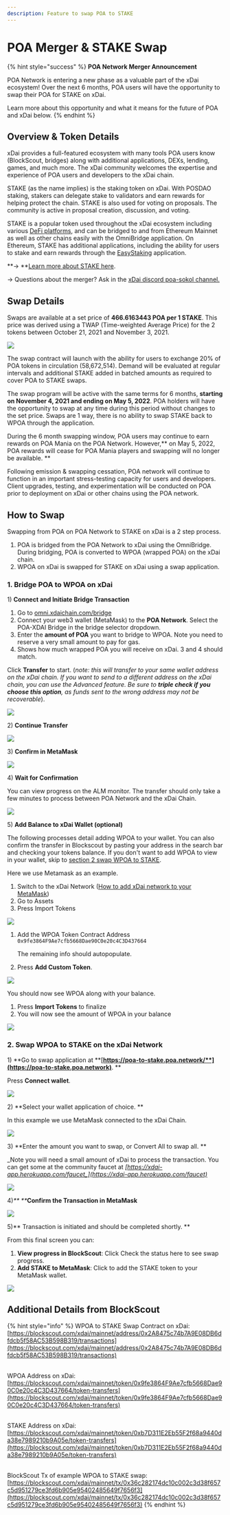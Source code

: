 ```yaml
---
description: Feature to swap POA to STAKE
---
```


# POA Merger & STAKE Swap

{% hint style="success" %}
**POA Network Merger Announcement**

POA Network is entering a new phase as a valuable part of the xDai ecosystem! Over the next 6 months, POA users will have the opportunity to swap their POA for STAKE on xDai. &#x20;

Learn more about this opportunity and what it means for the future of POA and xDai below.
{% endhint %}

## Overview & Token Details

xDai provides a full-featured ecosystem with many tools POA users know (BlockScout, bridges) along with additional applications, DEXs, lending, games, and much more. The xDai community welcomes the expertise and experience of POA users and developers to the xDai chain.&#x20;

STAKE (as the name implies) is the staking token on xDai. With POSDAO staking, stakers can delegate stake to validators and earn rewards for helping protect the chain. STAKE is also used for voting on proposals. The community is active in proposal creation, discussion, and voting.&#x20;

STAKE is a popular token used throughout the xDai ecosystem including various [DeFi platforms](https://www.xdaichain.com/about-xdai/project-spotlights#defi), and can be bridged to and from Ethereum Mainnet as well as other chains easily with the OmniBridge application. On Ethereum, STAKE has additional applications, including the ability for users to stake and earn rewards through the [EasyStaking](https://easy-staking.xdaichain.com) application.

**-> **[Learn more about STAKE here](https://www.xdaichain.com/for-stakers/stake-token).

\-> Questions about the merger? Ask in the [xDai discord poa-sokol channel.](https://discord.gg/mPJ9zkq)

## Swap Details

Swaps are available at a set price of **466.6163443 POA per 1 STAKE**. This price was derived using a TWAP (Time-weighted Average Price) for the 2 tokens between October 21, 2021 and November 3, 2021.&#x20;

![](../../.gitbook/assets/stake-poa.png)

The swap contract will launch with the ability for users to exchange 20% of POA tokens in circulation (58,672,514). Demand will be evaluated at regular intervals and additional STAKE added in batched amounts as required to cover POA to STAKE swaps.&#x20;

The swap program will be active with the same terms for 6 months, **starting on November 4, 2021 and ending on May 5, 2022**. POA holders will have the opportunity to swap at any time during this period without changes to the set price. Swaps are 1 way, there is no ability to swap STAKE back to WPOA through the application.&#x20;

During the 6 month swapping window, POA users may continue to earn rewards on POA Mania on the POA Network. However,** on May 5, 2022, POA rewards will cease for POA Mania players and swapping will no longer be available. **

Following emission & swapping cessation, POA network will continue to function in an important stress-testing capacity for users and developers. Client upgrades, testing, and experimentation will be conducted on POA prior to deployment on xDai or other chains using the POA network.

## How to Swap

Swapping from POA on POA Network to STAKE on xDai is a 2 step process.&#x20;

1. POA is bridged from the POA Network to xDai using the OmniBridge. During bridging, POA is converted to WPOA (wrapped POA) on the xDai chain.
2. WPOA on xDai is swapped for STAKE on xDai using a swap application.

### 1. Bridge POA to WPOA on xDai

1\) **Connect and Initiate Bridge Transaction**

1. Go to [omni.xdaichain.com/bridge](http://omni.xdaichain.com/bridge)
2. Connect your web3 wallet (MetaMask) to the **POA Network**. Select the POA-XDAI Bridge in the bridge selector dropdown.
3. Enter the **amount of POA** you want to bridge to WPOA. Note you need to reserve a very small amount to pay for gas.
4. Shows how much wrapped POA you will receive on xDai. 3 and 4 should match.

Click **Transfer** to start. (_note: this will transfer to your same wallet address on the xDai chain. If you want to send to a different address on the xDai chain, you can use the Advanced feature. Be sure to **triple check if you choose this option**, as funds sent to the wrong address may not be recoverable_).

![](../../.gitbook/assets/poa-1.png)

2\) **Continue Transfer**

![](../../.gitbook/assets/wpoa-2.png)

3\) **Confirm in MetaMask**

![](../../.gitbook/assets/wpoa-3.png)

4\) **Wait for Confirmation**

You can view progress on the ALM monitor. The transfer should only take a few minutes to process between POA Network and the xDai Chain.

![](../../.gitbook/assets/wpoa-4.png)

5\) **Add Balance to xDai Wallet (optional)**

The following processes detail adding WPOA to your wallet. You can also confirm the transfer in Blockscout by pasting your address in the search bar and checking your tokens balance.  If you don't want to add WPOA to view in your wallet, skip to [section 2 swap WPOA to STAKE](poa-merger-and-stake-swap.md#1.-bridge-poa-to-wpoa-on-xdai-1).

Here we use Metamask as an example.

1. Switch to the xDai Network ([How to add xDai network to your MetaMask](https://www.xdaichain.com/for-users/wallets/metamask/metamask-setup))
2. Go to Assets
3. Press Import Tokens

![](<../../.gitbook/assets/MM 1-3.png>)

1.  Add the WPOA Token Contract Address `0x9fe3864F9Ae7cfb5668Dae90C0e20c4C3D437664`

    The remaining info should autopopulate.&#x20;
2. Press **Add Custom Token**.

&#x20;![](../../.gitbook/assets/import-2.png)

You should now see WPOA along with your balance.&#x20;

1. Press **Import Tokens** to finalize&#x20;
2. You will now see the amount of WPOA in your balance

![](../../.gitbook/assets/import-3.png)

### 2. Swap WPOA to STAKE on the xDai Network

1\) **Go to swap application at **[**https://poa-to-stake.poa.network/**](https://poa-to-stake.poa.network)**. **

Press **Connect wallet**.

![](../../.gitbook/assets/swap-1.png)

2\) **Select your wallet application of choice. **

In this example we use MetaMask connected to the xDai Chain.

![](../../.gitbook/assets/swap-2.png)

3\) **Enter the amount you want to swap, or Convert All to swap all. **

_Note you will need a small amount of xDai to process the transaction. You can get some at the community faucet at _[_https://xdai-app.herokuapp.com/faucet_](https://xdai-app.herokuapp.com/faucet)__

![](../../.gitbook/assets/swap-3.png)

4\)_** **_**Confirm the Transaction in MetaMask**

![](../../.gitbook/assets/swap-4.png)

5\)** Transaction is initiated and should be completed shortly. **

From this final screen you can:

1. **View progress in BlockScout**: Click Check the status here to see swap progress.
2. **Add STAKE to MetaMask**: Click to add the STAKE token to your MetaMask wallet.

![](../../.gitbook/assets/swap-5.png)

## Additional Details from BlockScout

{% hint style="info" %}
WPOA to STAKE Swap Contract on xDai: [https://blockscout.com/xdai/mainnet/address/0x2A8475c74b7A9E08DB6dfdcb5f58AC53B598B319/transactions](https://blockscout.com/xdai/mainnet/address/0x2A8475c74b7A9E08DB6dfdcb5f58AC53B598B319/transactions)

\
WPOA Address on xDai: [https://blockscout.com/xdai/mainnet/token/0x9fe3864F9Ae7cfb5668Dae90C0e20c4C3D437664/token-transfers](https://blockscout.com/xdai/mainnet/token/0x9fe3864F9Ae7cfb5668Dae90C0e20c4C3D437664/token-transfers)

\
STAKE Address on xDai: [https://blockscout.com/xdai/mainnet/token/0xb7D311E2Eb55F2f68a9440da38e7989210b9A05e/token-transfers](https://blockscout.com/xdai/mainnet/token/0xb7D311E2Eb55F2f68a9440da38e7989210b9A05e/token-transfers)

\
BlockScout Tx of example WPOA to STAKE swap: [https://blockscout.com/xdai/mainnet/tx/0x36c282174dc10c002c3d38f657c5d951279ce3fd6b905e95402485649f7656f3](https://blockscout.com/xdai/mainnet/tx/0x36c282174dc10c002c3d38f657c5d951279ce3fd6b905e95402485649f7656f3)
{% endhint %}

